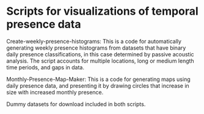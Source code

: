 # Scripts for visualizations of temporal presence data 

Create-weekly-presence-histograms: This is a code for automatically generating weekly presence histograms from datasets that have binary daily presence classifications, in this case determined by passive acoustic analysis. The script accounts for multiple locations, long or medium length time periods, and gaps in data.

Monthly-Presence-Map-Maker: This is a code for generating maps using daily presence data, and presenting it by drawing circles that increase in size with increased monthly presence.

Dummy datasets for download included in both scripts.

